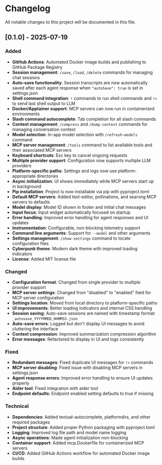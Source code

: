 # Changelog

All notable changes to this project will be documented in this file.

## [0.1.0] - 2025-07-19

### Added
- **GitHub Actions**: Automated Docker image builds and publishing to GitHub Package Registry
- **Session management**: `/save`, `/load`, `/delete` commands for managing chat sessions
- **Auto-save functionality**: Session transcripts are now automatically saved after each agent response when `"autoSave": true` is set in settings.json
- **Shell command integration**: `!` commands to run shell commands and `!>` to send last shell output to LLM
- **Docker/Apptainer support**: MCP servers can now run in containerized environments
- **Slash command autocomplete**: Tab completion for all slash commands
- **Context management**: `/compress` and `/dump-context` commands for managing conversation context
- **Model selection**: In-app model selection with `/refresh-models` command
- **MCP server management**: `/tools` command to list available tools and their associated MCP servers
- **Keyboard shortcuts**: Esc key to cancel ongoing requests
- **Multiple provider support**: Configuration now supports multiple LLM providers
- **Platform-specific paths**: Settings and logs now use platform-appropriate directories
- **Async initialization**: UI shows immediately while MCP servers start up in background
- **Pip installation**: Project is now installable via pip with pyproject.toml
- **Default MCP servers**: Added text-editor, pollinations, and searxng MCP servers to defaults
- **Model display**: Model ID shown in footer and initial chat messages
- **Input focus**: Input widget automatically focused on startup
- **Error handling**: Improved error handling for agent responses and UI updates
- **Instrumentation**: Configurable, non-blocking telemetry support
- **Command line arguments**: Support for `--model` and other arguments
- **Settings management**: `/show-settings` command to locate configuration files
- **Cyberpunk theme**: Modern dark theme with improved loading indicators
- **License**: Added MIT license file

### Changed
- **Configuration format**: Changed from single provider to multiple provider support
- **MCP server settings**: Changed from "disabled" to "enabled" field for MCP server configuration
- **Settings location**: Moved from local directory to platform-specific paths
- **UI improvements**: Better loading indicators and internal CSS handling
- **Session saving**: Auto-save sessions are named with timestamp format: `_autosave_YYYYMMDD_HHMMSS.json`
- **Auto-save errors**: Logged but don't display UI messages to avoid cluttering the interface
- **Context compression**: Improved summarization compression algorithm
- **Error messages**: Refactored to display in UI and logs consistently

### Fixed
- **Redundant messages**: Fixed duplicate UI messages for `!>` commands
- **MCP server disabling**: Fixed issue with disabling MCP servers in settings.json
- **Agent response errors**: Improved error handling to ensure UI updates properly
- **Aider tool**: Fixed integration with aider tool
- **Endpoint defaults**: Endpoint enabled setting defaults to true if missing

### Technical
- **Dependencies**: Added textual-autocomplete, platformdirs, and other required packages
- **Project structure**: Added proper Python packaging with pyproject.toml
- **Logging**: Improved log file path and model name logging
- **Async operations**: Made agent initialization non-blocking
- **Container support**: Added mcp.Dockerfile for containerized MCP servers
- **CI/CD**: Added GitHub Actions workflow for automated Docker image builds 